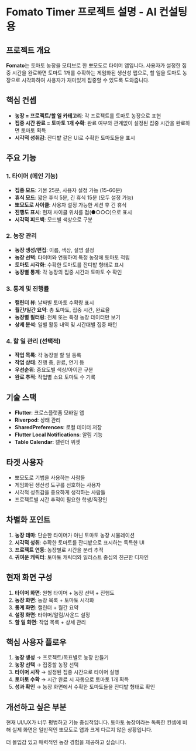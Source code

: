 # Fomato Timer 프로젝트 설명 - AI 컨설팅용

## 프로젝트 개요
**Fomato**는 토마토 농장을 모티브로 한 뽀모도로 타이머 앱입니다. 사용자가 설정한 집중 시간을 완료하면 토마토 1개를 수확하는 게임화된 생산성 앱으로, 할 일을 토마토 농장으로 시각화하여 사용자가 재미있게 집중할 수 있도록 도와줍니다.

## 핵심 컨셉
- **농장 = 프로젝트/할 일 카테고리**: 각 프로젝트를 토마토 농장으로 표현
- **집중 시간 완료 = 토마토 1개 수확**: 완료 여부와 관계없이 설정된 집중 시간을 완료하면 토마토 획득
- **시각적 성취감**: 잔디밭 같은 UI로 수확한 토마토들을 표시

## 주요 기능

### 1. 타이머 (메인 기능)
- **집중 모드**: 기본 25분, 사용자 설정 가능 (15-60분)
- **휴식 모드**: 짧은 휴식 5분, 긴 휴식 15분 (모두 설정 가능)
- **뽀모도로 사이클**: 사용자 설정 가능한 세션 후 긴 휴식
- **진행도 표시**: 현재 사이클 위치를 점(●○○○)으로 표시
- **시각적 피드백**: 모드별 색상으로 구분

### 2. 농장 관리
- **농장 생성/편집**: 이름, 색상, 설명 설정
- **농장 선택**: 타이머와 연동하여 특정 농장에 토마토 적립
- **토마토 시각화**: 수확한 토마토를 잔디밭 형태로 표시
- **농장별 통계**: 각 농장의 집중 시간과 토마토 수 확인

### 3. 통계 및 진행률
- **캘린더 뷰**: 날짜별 토마토 수확량 표시
- **월간/일간 요약**: 총 토마토, 집중 시간, 완료율
- **농장별 필터링**: 전체 또는 특정 농장 데이터만 보기
- **상세 분석**: 일별 활동 내역 및 시간대별 집중 패턴

### 4. 할 일 관리 (선택적)
- **작업 목록**: 각 농장별 할 일 등록
- **작업 상태**: 진행 중, 완료, 연기 등
- **우선순위**: 중요도별 색상/아이콘 구분
- **완료 추적**: 작업별 소요 토마토 수 기록

## 기술 스택
- **Flutter**: 크로스플랫폼 모바일 앱
- **Riverpod**: 상태 관리
- **SharedPreferences**: 로컬 데이터 저장
- **Flutter Local Notifications**: 알림 기능
- **Table Calendar**: 캘린더 위젯

## 타겟 사용자
- 뽀모도로 기법을 사용하는 사람들
- 게임화된 생산성 도구를 선호하는 사용자
- 시각적 성취감을 중요하게 생각하는 사람들
- 프로젝트별 시간 추적이 필요한 학생/직장인

## 차별화 포인트
1. **농장 테마**: 단순한 타이머가 아닌 토마토 농장 시뮬레이션
2. **시각적 성취**: 수확한 토마토를 잔디밭으로 표시하는 독특한 UI
3. **프로젝트 연동**: 농장별로 시간을 분리 추적
4. **귀여운 캐릭터**: 토마토 캐릭터와 일러스트 중심의 친근한 디자인

## 현재 화면 구성
1. **타이머 화면**: 원형 타이머 + 농장 선택 + 진행도
2. **농장 화면**: 농장 목록 + 토마토 시각화  
3. **통계 화면**: 캘린더 + 월간 요약
4. **설정 화면**: 타이머/알림/사운드 설정
5. **할 일 화면**: 작업 목록 + 상세 관리

## 핵심 사용자 플로우
1. **농장 생성** → 프로젝트/목표별로 농장 만들기
2. **농장 선택** → 집중할 농장 선택
3. **타이머 시작** → 설정된 집중 시간으로 타이머 실행
4. **토마토 수확** → 시간 완료 시 자동으로 토마토 1개 획득
5. **성과 확인** → 농장 화면에서 수확한 토마토들을 잔디밭 형태로 확인

## 개선하고 싶은 부분
현재 UI/UX가 너무 평범하고 기능 중심적입니다. 토마토 농장이라는 독특한 컨셉에 비해 실제 화면은 일반적인 뽀모도로 앱과 크게 다르지 않은 상황입니다. 

더 몰입감 있고 매력적인 농장 경험을 제공하고 싶습니다.